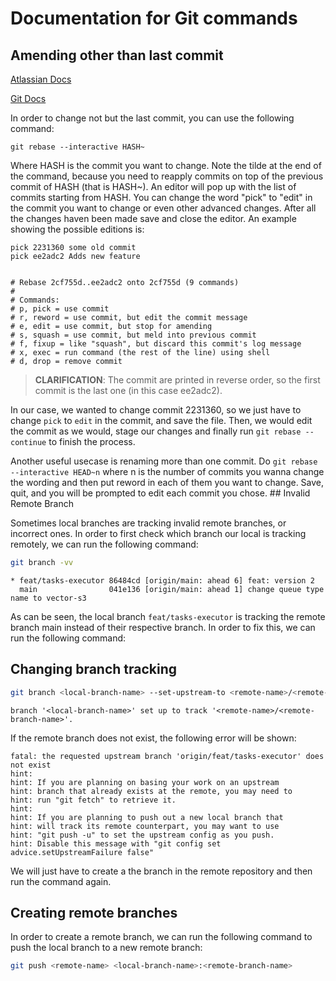 # Documentation for Git commands

## Amending other than last commit

[Atlassian Docs](https://www.atlassian.com/git/tutorials/rewriting-history/git-rebase)

[Git Docs](https://git-scm.com/book/en/v2/Git-Branching-Rebasing)

In order to change not but the last commit, you can use the following command:

```git rebase --interactive HASH~```

Where HASH is the commit you want to change. Note the tilde at the end of the
command, because you need to reapply commits on top of the previous commit of
HASH (that is HASH~).
An editor will pop up with the list of commits starting from HASH. You can
change the word "pick" to "edit" in the commit you want to change or even other
advanced changes.
After all the changes haven been made save and close the editor.
An example showing the possible editions is:

```plaintext
pick 2231360 some old commit
pick ee2adc2 Adds new feature


# Rebase 2cf755d..ee2adc2 onto 2cf755d (9 commands)
#
# Commands:
# p, pick = use commit
# r, reword = use commit, but edit the commit message
# e, edit = use commit, but stop for amending
# s, squash = use commit, but meld into previous commit
# f, fixup = like "squash", but discard this commit's log message
# x, exec = run command (the rest of the line) using shell
# d, drop = remove commit
```

> **CLARIFICATION**: The commit are printed in reverse order, so the first
> commit is the last one (in this case ee2adc2).

In our case, we wanted to change commit 2231360, so we just have to change
`pick` to `edit` in the commit, and save the file.
Then, we would edit the commit as we would, stage our changes and finally run
`git rebase --continue` to finish the process.

Another useful usecase is renaming more than one commit. Do `git rebase
--interactive HEAD~n` where n is the number of commits you wanna change the
wording and then put reword in each of them you want to change. Save, quit, and
you will be prompted to edit each commit you chose. ## Invalid Remote Branch

Sometimes local branches are tracking invalid remote branches, or incorrect
ones. In order to first check which branch our local is tracking remotely, we
can run the following command:

```bash
git branch -vv
```

```plaintext
* feat/tasks-executor 86484cd [origin/main: ahead 6] feat: version 2
  main                041e136 [origin/main: ahead 1] change queue type name to vector-s3
```

As can be seen, the local branch `feat/tasks-executor` is tracking the remote
branch main instead of their respective branch. In order to fix this, we can
run the following command:

## Changing branch tracking

```bash
git branch <local-branch-name> --set-upstream-to <remote-name>/<remote-branch-name>
```

```plaintext
branch '<local-branch-name>' set up to track '<remote-name>/<remote-branch-name>'.
```

If the remote branch does not exist, the following error will be shown:

```plaintext
fatal: the requested upstream branch 'origin/feat/tasks-executor' does not exist
hint:
hint: If you are planning on basing your work on an upstream
hint: branch that already exists at the remote, you may need to
hint: run "git fetch" to retrieve it.
hint:
hint: If you are planning to push out a new local branch that
hint: will track its remote counterpart, you may want to use
hint: "git push -u" to set the upstream config as you push.
hint: Disable this message with "git config set advice.setUpstreamFailure false"

```

We will just have to create a the branch in the remote repository and then run
the command again.

## Creating remote branches

In order to create a remote branch, we can run the following command to push
the local branch to a new remote branch:

```bash
git push <remote-name> <local-branch-name>:<remote-branch-name>
```
